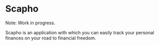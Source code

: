 # Scapho

Note: Work in progress.

Scapho is an application with which you can easily track your personal finances on your road to financial freedom.
